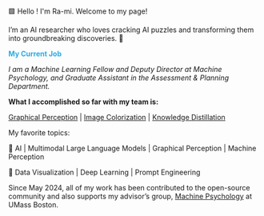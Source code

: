 🟩 Hello ! I'm Ra-mi. Welcome to my page! 

I’m an AI researcher who loves cracking AI puzzles and transforming them into groundbreaking discoveries. 🧩

  <span style="color:#29ABE2;"><strong>My Current Job</strong></span>  
  
*I am a Machine Learning Fellow and Deputy Director at Machine Psychology, and Graduate Assistant in the Assessment & Planning Department.*


**What I accomplished so far with my team is:**

[Graphical Perception](https://raminguyen.github.io/LLMP2/) | [Image Colorization](https://github.com/raminguyen/Image-Colorization) | [Knowledge Distillation](https://github.com/raminguyen/AI_For_All)

My favorite topics:

🌟 AI | Multimodal Large Language Models | Graphical Perception | Machine Perception

🌟 Data Visualization | Deep Learning | Prompt Engineering

Since May 2024, all of my work has been contributed to the open-source community and also supports my advisor’s group, [Machine Psychology](https://mpsych.org/ai/) at UMass Boston.
